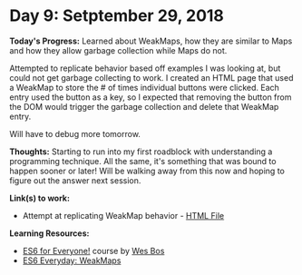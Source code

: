 # Day 9: Setptember 29, 2018

**Today's Progress:** Learned about WeakMaps, how they are similar to Maps and how they allow garbage collection while Maps do not.

Attempted to replicate behavior based off examples I was looking at, but could not get garbage collecting to work. I created an HTML page that used a WeakMap to store the # of times individual buttons were clicked. Each entry used the button as a key, so I expected that removing the button from the DOM would trigger the garbage collection and delete that WeakMap entry.

Will have to debug more tomorrow.

**Thoughts:** Starting to run into my first roadblock with understanding a programming technique. All the same, it's something that was bound to happen sooner or later! Will be walking away from this now and hoping to figure out the answer next session.

**Link(s) to work:**
* Attempt at replicating WeakMap behavior - [HTML File](https://github.com/mccoyrjm/100-days-of-code/blob/master/work/weak-maps.html)

**Learning Resources:**
* [ES6 for Everyone!](https://es6.io/) course by [Wes Bos](https://wesbos.com/)
* [ES6 Everyday: WeakMaps](https://www.loganfranken.com/blog/890/es6-everyday-weakmaps/)
